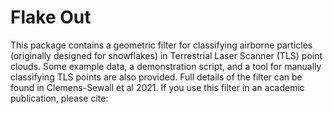 # Flake Out

This package contains a geometric filter for classifying airborne particles (originally designed for snowflakes) in Terrestrial Laser Scanner (TLS) point clouds. Some example data, a demonstration script, and a tool for manually classifying TLS points are also provided. Full details of the filter can be found in Clemens-Sewall et al 2021. If you use this filter in an academic publication, please cite:
